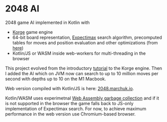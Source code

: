# 2048 AI

2048 game AI implemented in Kotlin with

- [Korge](https://korge.org) game engine
- 64-bit board representation, [Expectimax](https://en.wikipedia.org/wiki/Expectiminimax)
  search algorithm, precomputed tables for moves and position evaluation and other
  optimizations (from [here](https://github.com/nneonneo/2048-ai))
- Kotlin/JS or WASM inside web-workers for multi-threading in the browser

This project evolved from the
introductory [tutorial](https://blog.korge.org/korge-tutorial-writing-2048-game-step-0) to
the Korge engine. Then I added the AI which on JVM now can search to up to 10 million moves
per second with depths up to 10 on the M1 Macbook.

Web version compiled with Kotlin/JS is here: [2048.marchuk.io](2048.marchuk.io).

Kotlin/WASM uses experimetnal [Web Assembly garbage collection](https://github.com/WebAssembly/gc) and if it is not supported in the browser the game falls back to JS-only implementation of Expectimax search. 
For now, to achieve maximum performance in the web version use Chromium-based browser.
